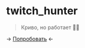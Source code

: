 # twitch_hunter

> Криво, но работает 👍🏻

-> [Попробовать](https://toper1524.github.io/twitch_hunter/client/) <-
